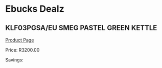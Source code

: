 
# Ebucks Dealz
## KLF03PGSA/EU SMEG PASTEL GREEN KETTLE
[Product Page](https://www.ebucks.com/web/shop/productSelected.do?prodId=1169545978&catId=704985963)

Price: R3200.00

Savings: 


	